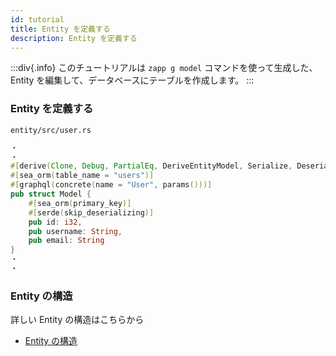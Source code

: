 ```yaml
---
id: tutorial
title: Entity を定義する
description: Entity を定義する
---
```


:::div{.info}
このチュートリアルは `zapp g model` コマンドを使って生成した、Entity を編集して、データベースにテーブルを作成します。
:::

### Entity を定義する

`entity/src/user.rs`

```rust
・
・
#[derive(Clone, Debug, PartialEq, DeriveEntityModel, Serialize, Deserialize, SimpleObject)]
#[sea_orm(table_name = "users")]
#[graphql(concrete(name = "User", params()))]
pub struct Model {
    #[sea_orm(primary_key)]
    #[serde(skip_deserializing)]
    pub id: i32,
    pub username: String,
    pub email: String
}
・
・
```

### Entity の構造

詳しい Entity の構造はこちらから

- [Entity の構造](https://www.sea-ql.org/SeaORM/docs/generate-entity/entity-structure/)
